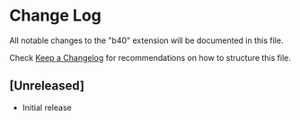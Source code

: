 # Change Log

All notable changes to the "b40" extension will be documented in this file.

Check [Keep a Changelog](http://keepachangelog.com/) for recommendations on how to structure this file.

## [Unreleased]

- Initial release